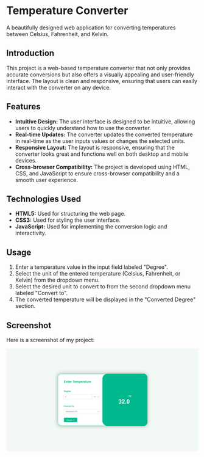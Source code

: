 # Temperature Converter

A beautifully designed web application for converting temperatures between Celsius, Fahrenheit, and Kelvin.

## Introduction

This project is a web-based temperature converter that not only provides accurate conversions but also offers a visually appealing and user-friendly interface. The layout is clean and responsive, ensuring that users can easily interact with the converter on any device.

## Features

- **Intuitive Design:** The user interface is designed to be intuitive, allowing users to quickly understand how to use the converter.
- **Real-time Updates:** The converter updates the converted temperature in real-time as the user inputs values or changes the selected units.
- **Responsive Layout:** The layout is responsive, ensuring that the converter looks great and functions well on both desktop and mobile devices.
- **Cross-browser Compatibility:** The project is developed using HTML, CSS, and JavaScript to ensure cross-browser compatibility and a smooth user experience.

## Technologies Used

- **HTML5:** Used for structuring the web page.
- **CSS3:** Used for styling the user interface.
- **JavaScript:** Used for implementing the conversion logic and interactivity.

## Usage
1. Enter a temperature value in the input field labeled "Degree".
2.  Select the unit of the entered temperature (Celsius, Fahrenheit, or Kelvin) from the dropdown menu.
3. Select the desired unit to convert to from the second dropdown menu labeled "Convert to".
4. The converted temperature will be displayed in the "Converted Degree" section.

## Screenshot
Here is a screenshot of my project:

![screenshot](screenshot.png)

